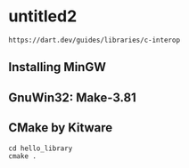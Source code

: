 # untitled2
```
https://dart.dev/guides/libraries/c-interop
```

## Installing MinGW
## GnuWin32: Make-3.81
## CMake by Kitware


``` shell
cd hello_library
cmake . 
```